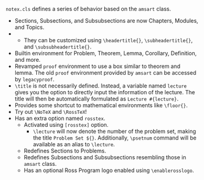 `notex.cls` defines a series of behavior based on the `amsart` class.

* Sections, Subsections, and Subsubsections are now Chapters, Modules, and Topics.
* * They can be customized using `\headertitle{}`, `\subheadertitle{}`, and `\subsubheadertitle{}`.
* Builtin environment for Problem, Theorem, Lemma, Corollary, Definition, and more.
* Revamped `proof` environment to use a box similar to theorem and lemma. The old `proof` environment provided by `amsart` can be accessed by `legacyproof`.
* `\title` is not necessarily defined. Instead, a variable named `lecture` gives you the option to directly input the information of the lecture. The title will then be automatically formulated as `Lecture #{lecture}`.
* Provides some shortcut to mathematical environments like `\floor{}`.
* Try out `\NoTeX` and `\RossTeX`!
* Has an extra option named `rosstex`.
  * Activated using `[rosstex]` option.
    * `\lecture` will now denote the number of the problem set, making the title `Problem Set ${}`. Additionally, `\psetnum` command will be available as an alias to `\lecture`.
  * Redefines Sections to Problems.
  * Redefines Subsections and Subsubsections resembling those in `amsart` class.
  * Has an optional Ross Program logo enabled using `\enablerosslogo`.
